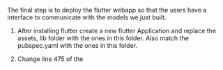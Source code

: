 The final step is to deploy the flutter webapp so that the users have a interface to communicate with the models we just built. 

1) After installing flutter create a new flutter Application and replace the assets, lib folder with the ones in this folder. Also match the pubspec.yaml with the ones in this folder.

2) Change line 475 of the 
